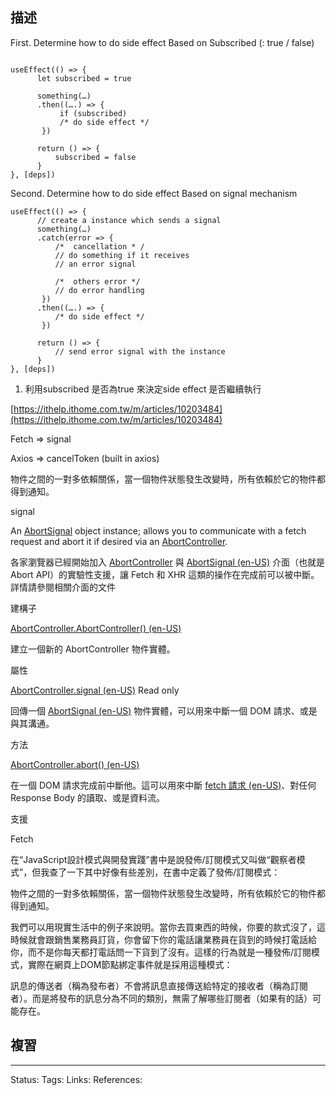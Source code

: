 ## 描述

First. Determine how to do side effect Based on Subscribed (: true / false)

```

useEffect(() => {
      let subscribed = true
      
      something(…)
      .then((….) => {
           if (subscribed) 
           /* do side effect */
       })

      return () => {
          subscribed = false
      } 
}, [deps])
```


Second. Determine how to do side effect Based on signal mechanism 

```
useEffect(() => {
      // create a instance which sends a signal
      something(…)
      .catch(error => {
          /*  cancellation * /
          // do something if it receives
          // an error signal

          /*  others error */
          // do error handling
       })
      .then((….) => {
          /* do side effect */
       })
       
      return () => {
          // send error signal with the instance
      } 
}, [deps]) 
```


1.  利用subscribed 是否為true 來決定side effect 是否繼續執行

  

[https://ithelp.ithome.com.tw/m/articles/10203484](https://ithelp.ithome.com.tw/m/articles/10203484)

  

Fetch => signal 

Axios => cancelToken (built in axios)

  

  

物件之間的一對多依賴關係，當一個物件狀態發生改變時，所有依賴於它的物件都得到通知。 

  

  

  

  

signal

An [AbortSignal](https://developer.mozilla.org/en-US/docs/Web/API/AbortSignal) object instance; allows you to communicate with a fetch request and abort it if desired via an [AbortController](https://developer.mozilla.org/en-US/docs/Web/API/AbortController).

  

  

各家瀏覽器已經開始加入 [AbortController](https://developer.mozilla.org/zh-TW/docs/Web/API/AbortController) 與 [AbortSignal (en-US)](https://developer.mozilla.org/en-US/docs/Web/API/AbortSignal) 介面（也就是 Abort API）的實驗性支援，讓 Fetch 和 XHR 這類的操作在完成前可以被中斷。詳情請參閱相關介面的文件

  

  

建構子

[AbortController.AbortController() (en-US)](https://developer.mozilla.org/en-US/docs/Web/API/AbortController/AbortController)

建立一個新的 AbortController 物件實體。

屬性

[AbortController.signal (en-US)](https://developer.mozilla.org/en-US/docs/Web/API/AbortController/signal) Read only

回傳一個 [AbortSignal (en-US)](https://developer.mozilla.org/en-US/docs/Web/API/AbortSignal) 物件實體，可以用來中斷一個 DOM 請求、或是與其溝通。

方法

[AbortController.abort() (en-US)](https://developer.mozilla.org/en-US/docs/Web/API/AbortController/abort)

在一個 DOM 請求完成前中斷他。這可以用來中斷 [fetch 請求 (en-US)](https://developer.mozilla.org/en-US/docs/Web/API/fetch)、對任何 Response Body 的讀取、或是資料流。

  

支援 

Fetch

  

  

  

  

在“JavaScript設計模式與開發實踐”書中是說發佈/訂閱模式又叫做“觀察者模式”，但我查了一下其中好像有些差別，在書中定義了發佈/訂閱模式：

  

  

物件之間的一對多依賴關係，當一個物件狀態發生改變時，所有依賴於它的物件都得到通知。

  

  

我們可以用現實生活中的例子來說明。當你去買東西的時候，你要的款式沒了，這時候就會跟銷售業務員訂貨，你會留下你的電話讓業務員在貨到的時候打電話給你，而不是你每天都打電話問一下貨到了沒有。這樣的行為就是一種發佈/訂閱模式，實際在網頁上DOM節點綁定事件就是採用這種模式：

  

  

訊息的傳送者（稱為發布者）不會將訊息直接傳送給特定的接收者（稱為訂閱者）。而是將發布的訊息分為不同的類別，無需了解哪些訂閱者（如果有的話）可能存在。

## 複習


---
Status: 
Tags:
Links:
References: